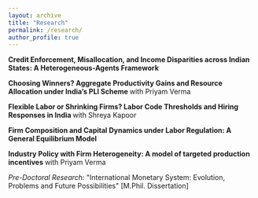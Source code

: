 ```yaml
---
layout: archive
title: "Research"
permalink: /research/
author_profile: true
---
```


<b> Credit Enforcement, Misallocation, and Income Disparities across Indian States: A Heterogeneous-Agents Framework </b> <br />

 <b> Choosing Winners? Aggregate Productivity Gains and Resource Allocation under India’s PLI Scheme </b> with Priyam Verma <br />

 <b> Flexible Labor or Shrinking Firms? Labor Code Thresholds and Hiring Responses in India </b> with Shreya Kapoor <br />  
 
 <b> Firm Composition and Capital Dynamics under Labor Regulation: A General Equilibrium Model </b> <br />

 <b> Industry Policy with Firm Heterogeneity: A model of targeted production incentives </b> with Priyam Verma <br />

<i> Pre-Doctoral Research: </i> "International Monetary System: Evolution, Problems and Future Possibilities" [M.Phil. Dissertation]
